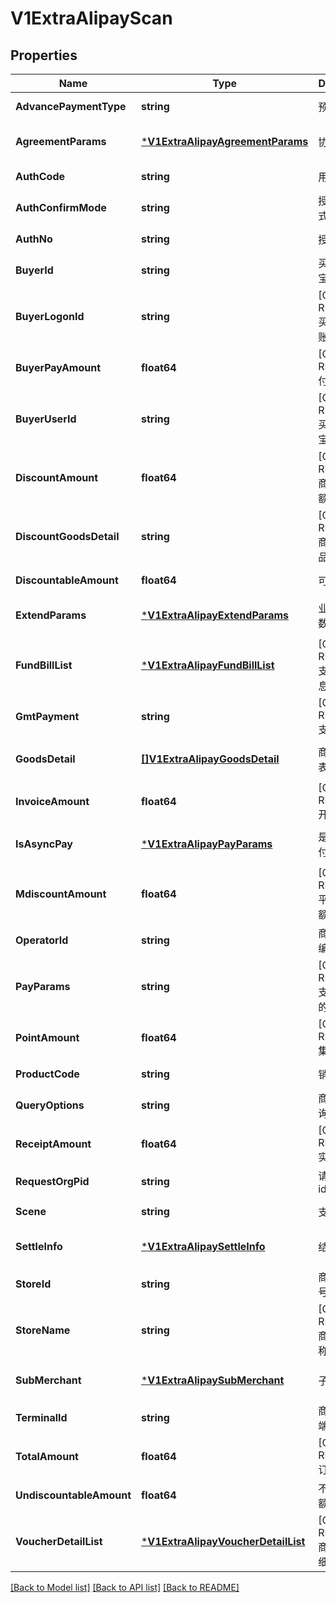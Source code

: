 # V1ExtraAlipayScan

## Properties
Name | Type | Description | Notes
------------ | ------------- | ------------- | -------------
**AdvancePaymentType** | **string** | 预授权类型 | [default to null]
**AgreementParams** | [***V1ExtraAlipayAgreementParams**](v1ExtraAlipayAgreementParams.md) | 协议参数 | [optional] [default to null]
**AuthCode** | **string** | 用户的条码 | [default to null]
**AuthConfirmMode** | **string** | 授权确认方式 | [default to null]
**AuthNo** | **string** | 授权号 | [default to null]
**BuyerId** | **string** | 买家的支付宝用户id | [default to null]
**BuyerLogonId** | **string** | [ONLY IN RESPONSE] 买家支付宝账号 | [default to null]
**BuyerPayAmount** | **float64** | [ONLY IN RESPONSE] 付款金额 | [default to null]
**BuyerUserId** | **string** | [ONLY IN RESPONSE] 买家在支付宝的用户id | [default to null]
**DiscountAmount** | **float64** | [ONLY IN RESPONSE] 商家优惠金额 | [default to null]
**DiscountGoodsDetail** | **string** | [ONLY IN RESPONSE] 商家优惠商品明细 | [default to null]
**DiscountableAmount** | **float64** | 可打折金额 | [default to null]
**ExtendParams** | [***V1ExtraAlipayExtendParams**](v1ExtraAlipayExtendParams.md) | 业务扩展参数 | [optional] [default to null]
**FundBillList** | [***V1ExtraAlipayFundBillList**](v1ExtraAlipayFundBillList.md) | [ONLY IN RESPONSE] 支付金额信息 | [optional] [default to null]
**GmtPayment** | **string** | [ONLY IN RESPONSE] 支付时间 | [default to null]
**GoodsDetail** | [**[]V1ExtraAlipayGoodsDetail**](v1ExtraAlipayGoodsDetail.md) | 商品明细列表 | [optional] [default to null]
**InvoiceAmount** | **float64** | [ONLY IN RESPONSE] 开票金额 | [default to null]
**IsAsyncPay** | [***V1ExtraAlipayPayParams**](v1ExtraAlipayPayParams.md) | 是否异步支付 | [optional] [default to null]
**MdiscountAmount** | **float64** | [ONLY IN RESPONSE] 平台优惠金额 | [default to null]
**OperatorId** | **string** | 商户操作员编号 | [default to null]
**PayParams** | **string** | [ONLY IN RESPONSE] 支付宝返回的支付参数 | [default to null]
**PointAmount** | **float64** | [ONLY IN RESPONSE] 集分宝金额 | [default to null]
**ProductCode** | **string** | 销售产品码 | [default to null]
**QueryOptions** | **string** | 商户授权查询类型 | [default to null]
**ReceiptAmount** | **float64** | [ONLY IN RESPONSE] 实收金额 | [default to null]
**RequestOrgPid** | **string** | 请求方机构id | [default to null]
**Scene** | **string** | 支付场景 | [default to null]
**SettleInfo** | [***V1ExtraAlipaySettleInfo**](v1ExtraAlipaySettleInfo.md) | 结算信息 | [optional] [default to null]
**StoreId** | **string** | 商户门店编号 | [default to null]
**StoreName** | **string** | [ONLY IN RESPONSE] 商户门店名称 | [default to null]
**SubMerchant** | [***V1ExtraAlipaySubMerchant**](v1ExtraAlipaySubMerchant.md) | 子商户信息 | [optional] [default to null]
**TerminalId** | **string** | 商户机具终端编号 | [default to null]
**TotalAmount** | **float64** | [ONLY IN RESPONSE] 订单金额 | [default to null]
**UndiscountableAmount** | **float64** | 不可打折金额 | [default to null]
**VoucherDetailList** | [***V1ExtraAlipayVoucherDetailList**](v1ExtraAlipayVoucherDetailList.md) | [ONLY IN RESPONSE] 商家优惠明细列表 | [optional] [default to null]

[[Back to Model list]](../README.md#documentation-for-models) [[Back to API list]](../README.md#documentation-for-api-endpoints) [[Back to README]](../README.md)


